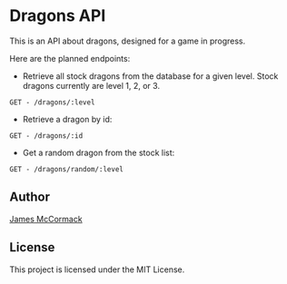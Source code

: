 # Dragons API

This is an API about dragons, designed for a game in progress.

Here are the planned endpoints:

- Retrieve all stock dragons from the database for a given level. Stock dragons currently are level 1, 2, or 3.

```
GET - /dragons/:level
```

- Retrieve a dragon by id:

```
GET - /dragons/:id
```

- Get a random dragon from the stock list:

```
GET - /dragons/random/:level
```

## Author

[James McCormack](https://github.com/Framinus)

## License

This project is licensed under the MIT License.
